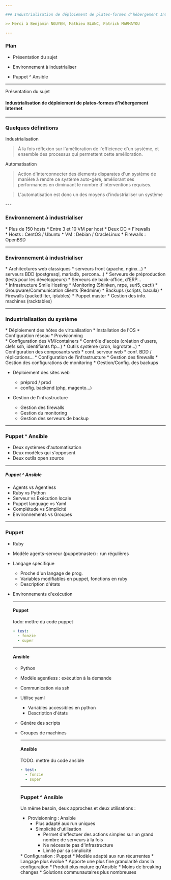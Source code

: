 ```yaml
---

### Industrialisation de déploiement de plates-formes d'hébergement Internet

>> Merci à Benjamin NGUYEN, Mathieu BLANC, Patrick MARMAYOU

---
```


### Plan

<ul>
<li><p class="fragment">Présentation du sujet</p></li>
<li><p class="fragment">Environnement à industrialiser</p></li>
<li><p class="fragment">Puppet ^ Ansible </p></li>
</ul>

---

Présentation du sujet

<h4><span class="fragment"><span class=fragment">Industrialisation</span></span><span class="fragment"> de déploiement de plates-formes</span><span class="fragment"> d'hébergement Internet</span></h4>

---

### Quelques définitions

<section>
<p>Industrialisation</p>
<blockquote style="width:90%">À la fois réflexion sur l'amélioration de l'efficience d'un système, et ensemble des processus qui permettent cette amélioration.</blockquote>
</section>
<section>
<p>Automatisation</p>
<blockquote style="width:90%">Action d'interconnecter des élements disparates d'un système de manière à rendre ce système auto-géré, améliorant ses performances en diminuant le nombre d'interventions requises.</blockquote>
</section><section>
<blockquote>L'automatisation est donc un des moyens d'industrialiser un système</blockquote>
</section>
---

<h3>Environnement à industrialiser</h3>
<section>
* Plus de 150 hosts
* Entre 3 et 10 VM par host
* Deux DC
* Firewalls
</section>

<section>
* Hosts : CentOS / Ubuntu
* VM : Debian / OracleLinux 
* Firewalls : OpenBSD
</section>

---

<h3>Environnement à industrialiser</h3>

<section>
* Architectures web classiques
	* serveurs front (apache, nginx...)
	* serveurs BDD (postgresql, mariadb, percona...)
	* Serveurs de préproduction (tests pour les développeurs)
	* Serveurs de back-office, d'ERP...
</section>

<section>
* Infrastructure Smile Hosting
	* Monitoring (Shinken, nrpe, suri5, cacti)
	* Groupware/Communication clients (Redmine)
	* Backups (scripts, bacula)
	* Firewalls (packetfilter, iptables)
	* Puppet master
	* Gestion des info. machines (racktables)
</section>

---

<h3>Industrialisation du système</h3>

<section>
* Déploiement des hôtes de virtualisation
	* Installation de l'OS
	* Configuration réseau
	* Provisionning
</section><section>
* Configuration des VM/containers
	* Contrôle d'accès (création d'users, clefs ssh, identifiants ftp...)
	* Outils système (cron, logrotate...)
	* Configuration des composants web
		* conf. serveur web
		* conf. BDD / réplications...
	* Configuration de l'infrastructure
		* Gestion des firewalls
		* Gestion des configurations de monitoring
	* Gestion/Config. des backups
</section><section>

* Déploiement des sites web
	* préprod / prod
	* config. backend (php, magento...)

* Gestion de l'infrastructure
	* Gestion des firewalls
	* Gestion du monitoring
	* Gestion des serveurs de backup

</section>

---

### Puppet ^ Ansible

* Deux systèmes d'automatisation
* Deux modèles qui s'opposent
* Deux outils open source

---

##### Puppet ^ Ansible

* Agents vs Agentless
* Ruby vs Python
* Serveur vs Exécution locale
* Puppet language vs Yaml
* Complétude vs Simplicité
* Environnements vs Groupes

---

### Puppet

<ul>
<li><p class="fragment">Ruby</p>
<li><p class="fragment">Modèle agents-serveur (puppetmaster) : run régulières</p></li>
<li><p class="fragment">Langage spécifique</p><ul>
<span class="fragment"><li>Proche d'un langage de prog.</li>
<li>Variables modifiables en puppet, fonctions en ruby</li>
<li>Description d'états</li></ul></li></span>
<li><p class="fragment">Environnements d'exécution</p></li>

---

#### Puppet

todo: mettre du code puppet

```yaml
- test:
  - fonzie
  - super
```

---

#### Ansible

<ul>
<li><p class="fragment">Python</p>
<li><p class="fragment">Modèle agentless : exécution à la demande</p></li>
<li><p class="fragment">Communication via ssh</p></li>
<li><p class="fragment">Utilise yaml</p><ul>
<span class="fragment"><li>Variables accessibles en python</li>
<li>Description d'états</li></ul></li></span>
<li><p class="fragment">Génère des scripts
<li><p class="fragment">Groupes de machines</p></li>

---

#### Ansible

TODO: mettre du code ansible
```yaml
- test:
  - fonzie
  - super
```

---

### Puppet ^ Ansible

<section>
Un même besoin, deux approches et deux utilisations :

* Provisionning : Ansible
	* Plus adapté aux run uniques
	* Simplicité d'utilisation
		* Permet d'effectuer des actions simples sur un grand nombre de serveurs à la fois
		* Ne nécessite pas d'infrastructure
		* Limité par sa simplicité
</section><section>
* Configuration : Puppet
	* Modèle adapté aux run récurrentes
	* Langage plus évolué
		* Apporte une plus fine granularité dans la configuration
	* Produit plus mature qu'Ansible
		* Moins de breaking changes
		* Solutions communautaires plus nombreuses
</section>
